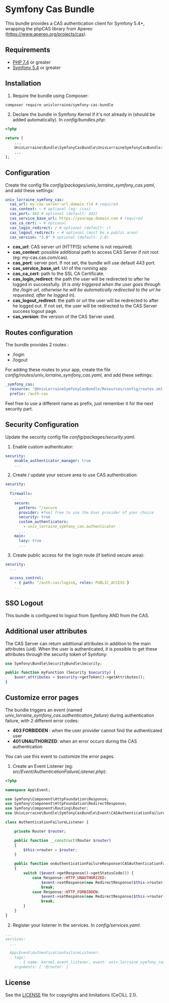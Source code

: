 # Symfony Cas Bundle

This bundle provides a CAS authentication client for Symfony 5.4+, wrapping the phpCAS library from Apereo (https://www.apereo.org/projects/cas).

## Requirements
* [PHP 7.4](http://php.net/releases/7_4_0.php) or greater
* [Symfony 5.4](https://symfony.com/roadmap/5.4) or greater

## Installation

1. Require the bundle using Composer:

```sh
composer require univlorraine/symfony-cas-bundle
```

2. Declare the bundle in Symfony Kernel if it's not already in (should be added automatically).
In *config/bundles.php*: 
```php
<?php

return [
    ...
    UnivLorraine\Bundle\SymfonyCasBundle\UnivLorraineSymfonyCasBundle::class => ['all' => true],
    ...
];
```

## Configuration

Create the config file *config/packages/univ_lorraine_symfony_cas.yaml*, and add these settings:
```yaml
univ_lorraine_symfony_cas:
  cas_url: my-cas-server-url.domain.tld # required
  cas_context: ~ # optional (eg: /cas)
  cas_port: 443 # optional (default: 443)
  cas_service_base_url: https://yourapp.domain.com # required
  cas_ca_cert: ~ # optional
  cas_login_redirect: / # optional (default: /)
  cas_logout_redirect: ~ # optional (must be a public area)
  cas_version: "3.0" # optional (default: 2.0)
```

* **cas_url**: CAS server url (HTTP(S) scheme is not required).
* **cas_context**: possible additional path to access CAS Server if not root (eg: my-cas.cas.com/cas).
* **cas_port**: server port. If not set, the bundle will use default 443 port.
* **cas_service_base_url**: Url of the running app
* **cas_ca_cert**: path to the SSL CA Certificate.
* **cas_login_redirect**: the path the user will be redirected to after he logged in successfully.
  (*It is only triggered when the user goes through the /login url, 
otherwise he will be automatically redirected to the url he requested, after he logged in*).
* **cas_logout_redirect**: the path or url the user will be redirected to after he logged out.
If not set, the user will be redirected to the CAS Server success logout page.
* **cas_version**: the version of the CAS Server used.

## Routes configuration

The bundle provides 2 routes :
* /login
* /logout

For adding these routes to your app, create the file *config/routes/univ_lorraine_symfony_cas.yaml*, and add these settings:
```yaml
_symfony_cas:
  resource: '@UnivLorraineSymfonyCasBundle/Resources/config/routes.xml'
  prefix: /auth-cas
```
Feel free to use a different name as prefix, just remember it for the next security part.

## Security Configuration

Update the security config file *config/packages/security.yaml*.

1. Enable custom authenticator:
```yaml
security:
    enable_authenticator_manager: true
    ...
```

2. Create / update your secure area to use CAS authentication:
```yaml
security:
  ...
  firewalls:
    ...
    secure:
      pattern: ^/secure
      provider: #feel free to use the User provider of your choice
      security: true
      custom_authenticators:
        - univ_lorraine_symfony_cas.authenticator
      ...
    main:
      lazy: true
      ...
```

3. Create public access for the login route (if behind secure area):
```yaml
security:
  ...

  access_control:
    - { path: ^/auth-cas/login$, roles: PUBLIC_ACCESS }
    ...
```
## SSO Logout
This bundle is configured to logout from Symfony AND from the CAS.

## Additional user attributes
The CAS Server can return additional attributes in addition to the main attributes (uid).
When the user is authenticated, it is possible to get these attributes through the security token of Symfony:

```php
use Symfony\Bundle\SecurityBundle\Security;

public function myFunction (Security $security) {
    $user_attributes = $security->getToken()->getAttributes();
}
```

## Customize error pages
The bundle triggers an event (named *univ_lorraine_symfony_cas.authentication_failure*) during authentication failure, with 2 different error codes:
* **403 FORBIDDEN** : when the user provider cannot find the authenticated user
* **401 UNAUTHORIZED**: when an error occurs during the CAS authentication

You can use this event to customize the error pages.

1. Create an Event Listener (eg: *src/Event/AuthenticationFailureListener.php*):
```php
<?php

namespace App\Event;

use Symfony\Component\HttpFoundation\Response;
use Symfony\Component\HttpFoundation\RedirectResponse;
use Symfony\Component\Routing\Router;
use UnivLorraine\Bundle\SymfonyCasBundle\Event\CASAuthenticationFailureEvent;

class AuthenticationFailureListener {

    private Router $router;

    public function __construct(Router $router)
    {
        $this->router = $router;
    }

    public function onAuthenticationFailureResponse(CASAuthenticationFailureEvent $event): void
    {
        switch ($event->getResponse()->getStatusCode()) {
            case Response::HTTP_UNAUTHORIZED:
                $event->setResponse(new RedirectResponse($this->router->generate('auth_fail')));
                break;
            case Response::HTTP_FORBIDDEN:
                $event->setResponse(new RedirectResponse($this->router->generate('access_denied')));
                break;
        }
    }
}
```

2. Register your listener in the services. In *config/services.yaml*:
```yaml
...
services:
  ...

  App\Event\AuthenticationFailureListener:
    tags:
      - { name: kernel.event_listener, event: univ_lorraine_symfony_cas.authentication_failure, method: onAuthenticationFailureResponse }
    arguments: [ '@router' ]

```

## License
See the [LICENSE](LICENSE) file for copyrights and limitations (CeCILL 2.1).
